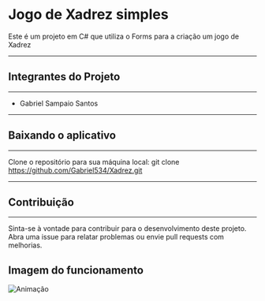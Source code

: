 # Jogo de Xadrez simples

Este é um projeto em C# que utiliza o Forms para a criação um jogo de Xadrez

---------------------------------------
## Integrantes do Projeto
---------------------------------------
- Gabriel Sampaio Santos

---------------------------------------
## Baixando o aplicativo
---------------------------------------
Clone o repositório para sua máquina local:
git clone https://github.com/Gabriel534/Xadrez.git

---------------------------------------
## Contribuição
---------------------------------------
Sinta-se à vontade para contribuir para o desenvolvimento deste projeto. Abra uma issue para relatar problemas ou envie pull requests com melhorias.

## Imagem do funcionamento
![Animação](https://github.com/Gabriel534/Xadrez/assets/55637901/ead5d3e5-3cb1-48c1-9cc3-0c933fca6465)



